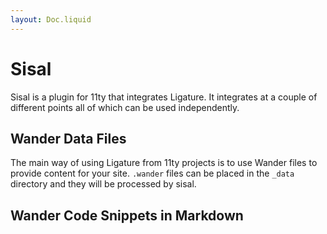 ```yaml
---
layout: Doc.liquid
---
```


# Sisal

Sisal is a plugin for 11ty that integrates Ligature.
It integrates at a couple of different points all of which can be used independently.

## Wander Data Files

The main way of using Ligature from 11ty projects is to use Wander files to provide content for your site.
`.wander` files can be placed in the `_data` directory and they will be processed by sisal.

## Wander Code Snippets in Markdown

